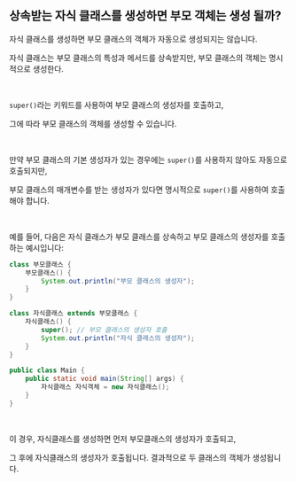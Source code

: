 ## 상속받는 자식 클래스를 생성하면 부모 객체는 생성 될까?


자식 클래스를 생성하면 부모 클래스의 객체가 자동으로 생성되지는 않습니다. 

자식 클래스는 부모 클래스의 특성과 메서드를 상속받지만, 부모 클래스의 객체는 명시적으로 생성한다.


<br/>

`super()`라는 키워드를 사용하여 부모 클래스의 생성자를 호출하고, 

그에 따라 부모 클래스의 객체를 생성할 수 있습니다. 

<br/>

만약 부모 클래스의 기본 생성자가 있는 경우에는 `super()`를 사용하지 않아도 자동으로 호출되지만, 

부모 클래스의 매개변수를 받는 생성자가 있다면 명시적으로 `super()`를 사용하여 호출해야 합니다.

<br/>

예를 들어, 다음은 자식 클래스가 부모 클래스를 상속하고 부모 클래스의 생성자를 호출하는 예시입니다:

```java
class 부모클래스 {
    부모클래스() {
        System.out.println("부모 클래스의 생성자");
    }
}

class 자식클래스 extends 부모클래스 {
    자식클래스() {
        super(); // 부모 클래스의 생성자 호출
        System.out.println("자식 클래스의 생성자");
    }
}

public class Main {
    public static void main(String[] args) {
        자식클래스 자식객체 = new 자식클래스();
    }
}
```

<br/>

이 경우, 자식클래스를 생성하면 먼저 부모클래스의 생성자가 호출되고, 

그 후에 자식클래스의 생성자가 호출됩니다. 결과적으로 두 클래스의 객체가 생성됩니다.